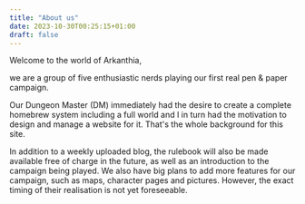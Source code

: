 ```yaml
---
title: "About us"
date: 2023-10-30T00:25:15+01:00
draft: false
---
```

Welcome to the world of Arkanthia,

we are a group of five enthusiastic nerds playing our first real pen & paper campaign.

Our Dungeon Master (DM) immediately had the desire to create a complete homebrew system including a full world and I in turn had the motivation to design and manage a website for it. That's the whole background for this site.

In addition to a weekly uploaded blog, the rulebook will also be made available free of charge in the future, as well as an introduction to the campaign being played. We also have big plans to add more features for our campaign, such as maps, character pages and pictures. However, the exact timing of their realisation is not yet foreseeable.
